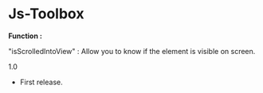 # Js-Toolbox

**Function :**

"isScrolledIntoView" : Allow you to know if the element is visible on screen.

1.0 

- First release.